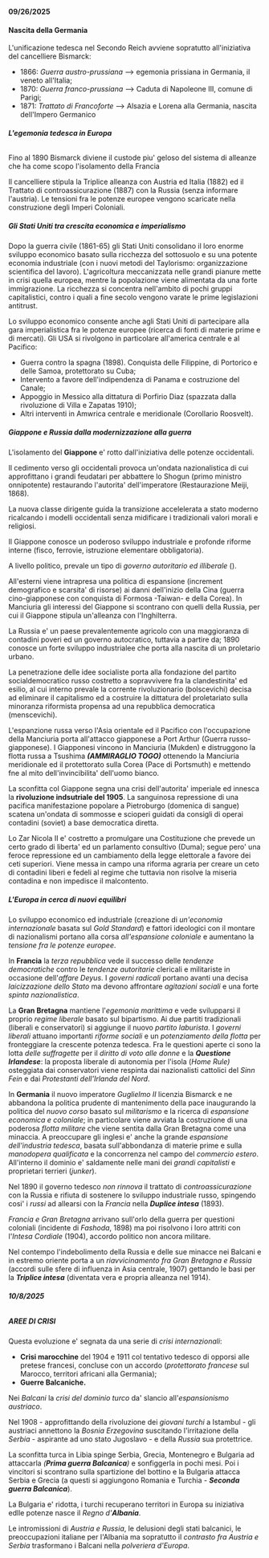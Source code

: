**09/26/2025**

#### **Nascita della Germania**

L'unificazione tedesca nel Secondo Reich avviene sopratutto all'iniziativa del cancelliere Bismarck:

* 1866: *Guerra austro-prussiana* --> egemonia prissiana in Germania, il veneto all'Italia;
* 1870: *Guerra franco-prussiana* --> Caduta di Napoleone III, comune di Parigi;
* 1871: *Trattato di Francoforte* --> Alsazia e Lorena alla Germania, nascita dell'Impero Germanico



###### **L'egemonia tedesca in Europa**

Fino al 1890 Bismarck diviene il custode piu' geloso del sistema di alleanze che ha come scopo l'isolamento della Francia

Il cancelliere stipula la Triplice alleanza con Austria ed Italia (1882) ed il Trattato di controassicurazione (1887) con la Russia (senza informare l'austria). Le tensioni fra le potenze europee vengono scaricate nella construzione degli Imperi Coloniali.





##### ***Gli Stati Uniti tra crescita economica e imperialismo***

Dopo la guerra civile (1861-65) gli Stati Uniti consolidano il loro enorme sviluppo economico basato sulla ricchezza del sottosuolo e su una potente economia industriale (con i nuovi metodi del Taylorismo: organizzazione scientifica del lavoro). L'agricoltura meccanizzata nelle grandi pianure mette in crisi quella europea, mentre la popolazione viene alimentata da una forte immigrazione. La ricchezza si concentra nell'ambito di pochi gruppi capitalistici, contro i quali a fine secolo vengono varate le prime legislazioni antitrust.



Lo sviluppo economico consente anche agli Stati Uniti di partecipare alla gara imperialistica fra le potenze europee (ricerca di fonti di materie prime e di mercati). Gli USA si rivolgono in particolare all'america centrale e al Pacifico:

* Guerra contro la spagna (1898). Conquista delle Filippine, di Portorico e delle Samoa, protettorato su Cuba;
* Intervento a favore dell'indipendenza di Panama e costruzione del Canale;
* Appoggio in Messico alla dittatura di Porfirio Diaz (spazzata dalla rivoluzione di Villa e Zapatas 1910);
* Altri interventi in Amwrica centrale e meridionale (Corollario Roosvelt).





##### ***Giappone e Russia dalla modernizzazione alla guerra***

L'isolamento del **Giappone** e' rotto dall'iniziativa delle potenze occidentali.

Il cedimento verso gli occidentali provoca un'ondata nazionalistica di cui approfittano i grandi feudatari per abbattere lo Shogun (primo ministro onnipotente) restaurando l'autorita' dell'imperatore (Restaurazione Meiji, 1868).

La nuova classe dirigente guida la transizione accelelerata a stato moderno ricalcando i modelli occidentali senza midificare i tradizionali valori morali e religiosi.

Il Giappone conosce un poderoso sviluppo industriale e profonde riforme interne (fisco, ferrovie, istruzione elementare obbligatoria).

A livello politico, prevale un tipo di *governo autoritario ed illiberale* ().

All'esterni viene intrapresa una politica di espansione (increment demografico e scarsita' di risorse) ai danni dell'inizio della Cina (guerra cino-giapponese con conquista di Formosa -Taiwan- e della Corea). In Manciuria gli interessi del Giappone si scontrano con quelli della Russia, per cui il Giappone stipula un'alleanza con l'Inghilterra.

La Russia e' un paese prevalentemente agricolo con una maggioranza di contadini poveri ed un governo autocratico, tuttavia a partire da; 1890 conosce un forte sviluppo industrialee che porta alla nascita di un proletario urbano.

La penetrazione delle idee socialiste porta alla fondazione del partito socialdemocratico russo costretto a sopravvivere fra la clandestinita' ed esilio, al cui interno prevale la corrente rivoluzionario (bolscevichi) decisa ad eliminare il capitalismo ed a costruire la dittatura del proletariato sulla minoranza riformista propensa ad una repubblica democratica (menscevichi).

L'espanzione russa verso l'Asia orientale ed il Pacifico con l'occupazione della Manciuria porta all'attacco giapponese a Port Arthur (Guerra russo-giapponese). I Giapponesi vincono in Manciuria (Mukden) e distruggono la flotta russa a Tsushima ***(AMMIRAGLIO TOGO)*** ottenendo la Manciuria meridionale ed il protettorato sulla Corea (Pace di Portsmuth) e mettendo fne al mito dell'invincibilita' dell'uomo bianco.

La sconfitta col Giappone segna una crisi dell'autorita' imperiale ed innesca la **rivoluzione indsutriale del 1905**. La sanguinosa repressione di una pacifica manifestazione popolare a Pietroburgo (domenica di sangue) scatena un'ondata di sommosse e scioperi guidati da consigli di operai contadini (soviet) a base democratica diretta.

Lo Zar Nicola II e' costretto a promulgare una Costituzione che prevede un certo grado di liberta' ed un parlamento consultivo (Duma); segue pero' una feroce repressione ed un cambiamento della legge elettorale a favore dei ceti superiori. Viene messa in campo una riforma agraria per creare un ceto di contadini liberi e fedeli al regime che tuttavia non risolve la miseria contadina e non impedisce il malcontento.







##### ***L'Europa in cerca di nuovi equilibri***

Lo sviluppo economico ed industriale (creazione di *un'economia internazionale* basata sul *Gold Standard*) e fattori ideologici con il montare di nazionalismi portano alla corsa *all'espansione coloniale* e aumentano la *tensione fra le potenze europee*.

In **Francia** la *terza repubblica* vede il successo delle *tendenze democratiche* contro le *tendenze autoritarie* clericali e militariste in occasione dell'*affare Deyus*. I *governi radicali* portano avanti una decisa *laicizzazione dello Stato* ma devono affrontare *agitazioni sociali* e una forte *spinta nazionalistica*.



La **Gran Bretagna** mantiene l'*egemonia marittima* e vede svilupparsi il proprio *regime liberale* basato sul bipartismo. Ai due partiti tradizionali (liberali e conservatori) si aggiunge il nuovo *partito laburista*. I *governi liberali* attuano importanti *riforme sociali* e un *potenziamento della flotta* per fronteggiare la crescente potenza tedesca. Fra le questioni aperte ci sono la lotta *delle suffragette* per il *diritto di voto alle donne* e la ***Questione Irlandese***: la proposta liberale di autonomia per l'isola (*Home Rule)* osteggiata dai conservatori viene respinta dai nazionalisti cattolici del *Sinn Fein* e dai *Protestanti dell'Irlanda del Nord*.



In **Germania** il nuovo imperatore *Guglielmo II* licenzia Bismarck e ne abbandona la politica prudente di mantenimento della pace inaugurando la politica del *nuovo corso* basato sul *militarismo* e la ricerca di *espansione economica e coloniale*; in particolare viene avviata la costruzione di una poderosa *flotta militare* che viene sentita dalla Gran Bretagna come una minaccia. A preoccupare gli inglesi e' anche la grande *espansione dell'industria tedesca*, basata sull'abbondanza di materie prime e sulla *manodopera qualificata* e la concorrenza nel campo del *commercio estero*. All'interno il dominio e' saldamente nelle mani dei *grandi capitalisti* e proprietari terrieri (*junker*).



Nel 1890 il governo tedesco *non rinnova* il trattato di *controassicurazione* con la Russia e rifiuta di sostenere lo sviluppo industriale russo, spingendo cosi' i *russi* ad allearsi con la *Francia* nella ***Duplice intesa*** (1893).

*Francia e Gran Bretagna* arrivano sull'orlo della guerra per questioni coloniali (incidente di *Fashoda*, 1898) ma poi risolvono i loro attriti con l'*Intesa Cordiale* (1904), accordo politico non ancora militare.

Nel contempo l'indebolimento della Russia e delle sue minacce nei Balcani e in estremo oriente porta a un *riavvicinamento fra Gran Bretagna e Russia* (accordi sulle sfere di influenza in Asia centrale, 1907) gettando le basi per la ***Triplice intesa*** (diventata vera e propria alleanza nel 1914).





###### **10/8/2025**

##### ***AREE DI CRISI***

Questa evoluzione e' segnata da una serie di *crisi internazionali*:

* **Crisi marocchine** del 1904 e 1911 col tentativo tedesco di opporsi alle pretese francesi, concluse con un accordo (*protettorato francese* sul Marocco, territori africani alla Germania);
* **Guerre Balcaniche.**

Nei *Balcani* la *crisi del dominio turco* da' slancio all'*espansionismo austriaco*.

Nel 1908 - approfittando della rivoluzione dei *giovani turchi* a Istambul - gli austriaci annettono la *Bosnia Erzegovina* suscitando l'irritazione della *Serbia* - aspirante ad uno stato Jugoslavo - e della *Russia* sua protettrice.



La sconfitta turca in Libia spinge Serbia, Grecia, Montenegro e Bulgaria ad attaccarla *(**Prima guerra Balcanica**)* e sonfiggerla in pochi mesi. Poi i vincitori si scontrano sulla spartizione del bottino e la Bulgaria attacca Serbia e Grecia (a questi si aggiungono Romania e Turchia - ***Seconda guerra Balcanica***).

La Bulgaria e' ridotta, i turchi recuperano territori in Europa su iniziativa edlle potenze nasce il *Regno d'**Albania***.

Le intromissioni di *Austria e Russia*, le delusioni degli stati balcanici, le preoccupazioni italiane per l'Albania ma sopratutto il *contrasto fra Austria e Serbia* trasformano i Balcani nella *polveriera d'Europa*.

















